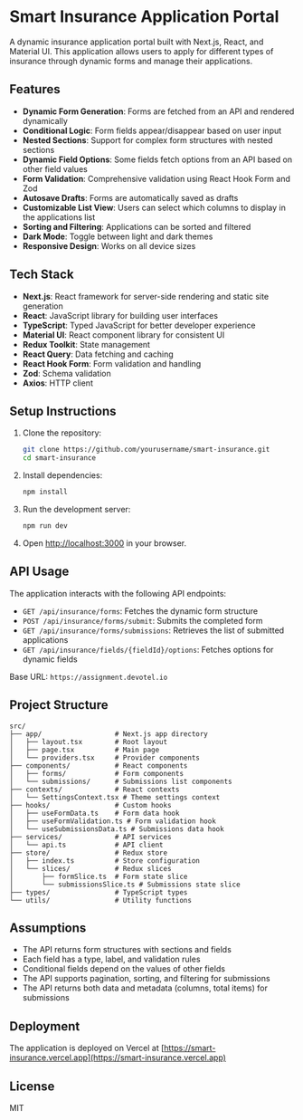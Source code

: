 # Smart Insurance Application Portal

A dynamic insurance application portal built with Next.js, React, and Material UI. This application allows users to apply for different types of insurance through dynamic forms and manage their applications.

## Features

- **Dynamic Form Generation**: Forms are fetched from an API and rendered dynamically
- **Conditional Logic**: Form fields appear/disappear based on user input
- **Nested Sections**: Support for complex form structures with nested sections
- **Dynamic Field Options**: Some fields fetch options from an API based on other field values
- **Form Validation**: Comprehensive validation using React Hook Form and Zod
- **Autosave Drafts**: Forms are automatically saved as drafts
- **Customizable List View**: Users can select which columns to display in the applications list
- **Sorting and Filtering**: Applications can be sorted and filtered
- **Dark Mode**: Toggle between light and dark themes
- **Responsive Design**: Works on all device sizes

## Tech Stack

- **Next.js**: React framework for server-side rendering and static site generation
- **React**: JavaScript library for building user interfaces
- **TypeScript**: Typed JavaScript for better developer experience
- **Material UI**: React component library for consistent UI
- **Redux Toolkit**: State management
- **React Query**: Data fetching and caching
- **React Hook Form**: Form validation and handling
- **Zod**: Schema validation
- **Axios**: HTTP client

## Setup Instructions

1. Clone the repository:
   ```bash
   git clone https://github.com/yourusername/smart-insurance.git
   cd smart-insurance
   ```

2. Install dependencies:
   ```bash
   npm install
   ```

3. Run the development server:
   ```bash
   npm run dev
   ```

4. Open [http://localhost:3000](http://localhost:3000) in your browser.

## API Usage

The application interacts with the following API endpoints:

- `GET /api/insurance/forms`: Fetches the dynamic form structure
- `POST /api/insurance/forms/submit`: Submits the completed form
- `GET /api/insurance/forms/submissions`: Retrieves the list of submitted applications
- `GET /api/insurance/fields/{fieldId}/options`: Fetches options for dynamic fields

Base URL: `https://assignment.devotel.io`

## Project Structure

```
src/
├── app/                  # Next.js app directory
│   ├── layout.tsx        # Root layout
│   ├── page.tsx          # Main page
│   └── providers.tsx     # Provider components
├── components/           # React components
│   ├── forms/            # Form components
│   └── submissions/      # Submissions list components
├── contexts/             # React contexts
│   └── SettingsContext.tsx # Theme settings context
├── hooks/                # Custom hooks
│   ├── useFormData.ts    # Form data hook
│   ├── useFormValidation.ts # Form validation hook
│   └── useSubmissionsData.ts # Submissions data hook
├── services/             # API services
│   └── api.ts            # API client
├── store/                # Redux store
│   ├── index.ts          # Store configuration
│   └── slices/           # Redux slices
│       ├── formSlice.ts  # Form state slice
│       └── submissionsSlice.ts # Submissions state slice
├── types/                # TypeScript types
└── utils/                # Utility functions
```

## Assumptions

- The API returns form structures with sections and fields
- Each field has a type, label, and validation rules
- Conditional fields depend on the values of other fields
- The API supports pagination, sorting, and filtering for submissions
- The API returns both data and metadata (columns, total items) for submissions

## Deployment

The application is deployed on Vercel at [https://smart-insurance.vercel.app](https://smart-insurance.vercel.app)

## License

MIT
